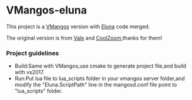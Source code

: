 
# VMangos-eluna
This project is a [VMangos](https://github.com/vmangos/core) version with [Eluna](https://github.com/ElunaLuaEngine/Eluna) code merged.

The original version is from [Vale](https://github.com/ValeTheVioletMote/core) and [CoolZoom](https://github.com/coolzoom),thanks for them!

### Project guidelines
- Build:Same with VMangos,use cmake to generate project file,and build with vs2017.
- Run:Put lua file to lua_scripts folder in your vmangos server folder,and modify the "Eluna.ScriptPath" line in the mangosd.conf file point to "lua_scripts" folder.

